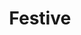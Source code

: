 ---
title: Festive
permalink: /article/compliance32xAddons/Festive
comments: true
comments-id: Festive
header-img: article/compliance32xAddons/Festive.png

carousel-img: article/carousel/Festive/
show_carousel_name: false

long_text: Adds new christmas themed items, blocks and entities, includes over 30+ tweaks.

authors:
  - Alexsor

download: 
  - 1.16:
    - https://github.com/Compliance-Addons/Addons/raw/master/32x/Compliance%20Festive%20Addon/Compliance%20Festive%20Addon%20-%201.16.zip
---